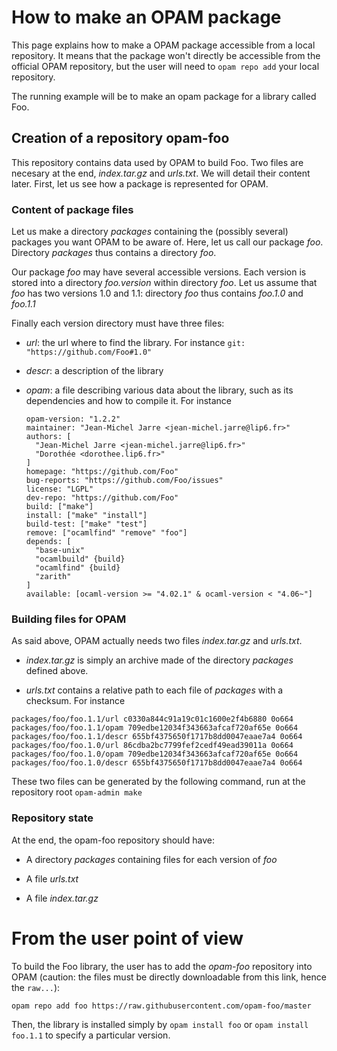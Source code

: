 # How to make an OPAM package

This page explains how to make a OPAM package accessible from a local repository.
It means that the package won't directly be accessible from the official OPAM repository, but the user will need to `opam repo add` your local repository.

The running example will be to make an opam package for a library called Foo.

## Creation of a repository opam-foo

This repository contains data used by OPAM to build Foo.
Two files are necesary at the end, _index.tar.gz_ and _urls.txt_.
We will detail their content later.
First, let us see how a package is represented for OPAM.

### Content of package files
Let us make a directory _packages_ containing the (possibly several) packages you want OPAM to be aware of.
Here, let us call our package _foo_. Directory _packages_ thus contains a directory _foo_.

Our package _foo_ may have several accessible versions.
Each version is stored into a directory _foo.version_ within directory _foo_.
Let us assume that _foo_ has two versions 1.0 and 1.1: directory _foo_ thus contains _foo.1.0_ and _foo.1.1_

Finally each version directory must have three files:

* _url_: the url where to find the library. For instance
    `git: "https://github.com/Foo#1.0"`

* _descr_: a description of the library

* _opam_: a file describing various data about the library, such as its dependencies and how to compile it. For instance

    ```
    opam-version: "1.2.2"
    maintainer: "Jean-Michel Jarre <jean-michel.jarre@lip6.fr>"
    authors: [
      "Jean-Michel Jarre <jean-michel.jarre@lip6.fr>"
      "Dorothée <dorothee.lip6.fr>"
    ]
    homepage: "https://github.com/Foo"
    bug-reports: "https://github.com/Foo/issues"
    license: "LGPL"
    dev-repo: "https://github.com/Foo"
    build: ["make"]
    install: ["make" "install"]
    build-test: ["make" "test"]
    remove: ["ocamlfind" "remove" "foo"]
    depends: [
      "base-unix"
      "ocamlbuild" {build}
      "ocamlfind" {build}
      "zarith"
    ]
    available: [ocaml-version >= "4.02.1" & ocaml-version < "4.06~"]
    ```

### Building files for OPAM

As said above, OPAM actually needs two files _index.tar.gz_ and _urls.txt_.

* _index.tar.gz_ is simply an archive made of the directory _packages_ defined above.

* _urls.txt_ contains a relative path to each file of _packages_ with a checksum. For instance
```
packages/foo/foo.1.1/url c0330a844c91a19c01c1600e2f4b6880 0o664
packages/foo/foo.1.1/opam 709edbe12034f343663afcaf720af65e 0o664
packages/foo/foo.1.1/descr 655bf4375650f1717b8dd0047eaae7a4 0o664
packages/foo/foo.1.0/url 86cdba2bc7799fef2cedf49ead39011a 0o664
packages/foo/foo.1.0/opam 709edbe12034f343663afcaf720af65e 0o664
packages/foo/foo.1.0/descr 655bf4375650f1717b8dd0047eaae7a4 0o664
```

These two files can be generated by the following command, run at the repository root
    `opam-admin make`

### Repository state
At the end, the opam-foo repository should have:

* A directory _packages_ containing files for each version of _foo_

* A file _urls.txt_

* A file _index.tar.gz_

# From the user point of view

To build the Foo library, the user has to add the _opam-foo_ repository into OPAM (caution: the files must be directly downloadable from this link, hence the `raw...`):

`opam repo add foo https://raw.githubusercontent.com/opam-foo/master`

Then, the library is installed simply by `opam install foo` or `opam install foo.1.1` to specify a particular version.
